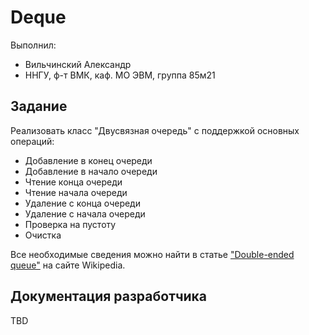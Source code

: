 # Deque

Выполнил:

 - Вильчинский Александр
 - ННГУ, ф-т ВМК, каф. МО ЭВМ, группа 85м21

## Задание

Реализовать класс "Двусвязная очередь" с поддержкой основных операций:

 - Добавление в конец очереди
 - Добавление в начало очереди
 - Чтение конца очереди
 - Чтение начала очереди
 - Удаление с конца очереди
 - Удаление с начала очереди
 - Проверка на пустоту
 - Очистка

Все необходимые сведения можно найти в статье
["Double-ended queue"][deque] на сайте Wikipedia.

## Документация разработчика

TBD

<!-- LINKS -->

[deque]: http://en.wikipedia.org/wiki/Double-ended_queue
